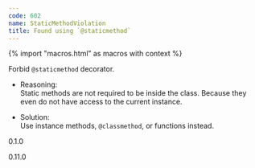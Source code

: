 ```yaml
---
code: 602
name: StaticMethodViolation
title: Found using `@staticmethod`
---
```


{% import "macros.html" as macros with context %}

Forbid `@staticmethod` decorator.

  - Reasoning:  
    Static methods are not required to be inside the class. Because they
    even do not have access to the current instance.

  - Solution:  
    Use instance methods, `@classmethod`, or functions instead.

<div class="versionadded">

0.1.0

</div>

<div class="versionchanged">

0.11.0

</div>